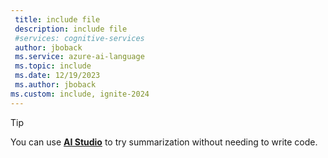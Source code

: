 ```yaml
---
 title: include file
 description: include file
 #services: cognitive-services
 author: jboback
 ms.service: azure-ai-language
 ms.topic: include
 ms.date: 12/19/2023
 ms.author: jboback
ms.custom: include, ignite-2024
---
```


> [!TIP]
> You can use [**AI Studio**](../../../ai-studio/what-is-ai-studio.md) to try summarization without needing to write code. 
